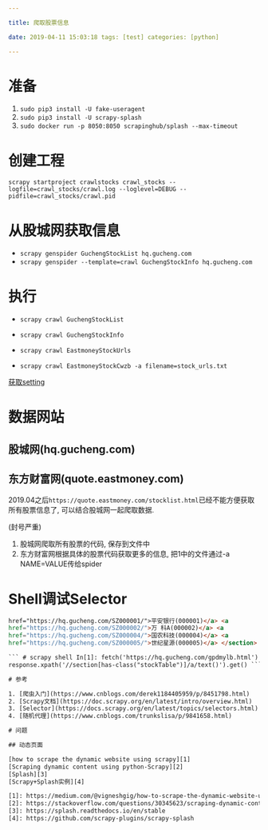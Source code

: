 ```yaml
---

title: 爬取股票信息

date: 2019-04-11 15:03:18 tags: [test] categories: [python]

---
```


# 准备

1. `sudo pip3 install -U fake-useragent`
2. `sudo pip3 install -U scrapy-splash`
3. `sudo docker run -p 8050:8050 scrapinghub/splash --max-timeout`

# 创建工程

`scrapy startproject crawlstocks crawl_stocks --logfile=crawl_stocks/crawl.log
--loglevel=DEBUG --pidfile=crawl_stocks/crawl.pid`


# 从股城网获取信息

- `scrapy genspider GuchengStockList hq.gucheng.com`
- `scrapy genspider --template=crawl GuchengStockInfo hq.gucheng.com`

# 执行

- `scrapy crawl GuchengStockList`
- `scrapy crawl GuchengStockInfo`
- `scrapy crawl EastmoneyStockUrls`

- `scrapy crawl EastmoneyStockCwzb -a filename=stock_urls.txt`

[获取setting](https://blog.csdn.net/weixin_40841752/article/details/82900326)

# 数据网站

## 股城网(hq.gucheng.com)


## 东方财富网(quote.eastmoney.com)

2019.04之后`https://quote.eastmoney.com/stocklist.html`已经不能方便获取所有股票信息了,
可以结合股城网一起爬取数据.

(封号严重)

1. 股城网爬取所有股票的代码, 保存到文件中
2. 东方财富网根据具体的股票代码获取更多的信息, 把1中的文件通过-a NAME=VALUE传给spider

# Shell调试Selector

```html <section class="stockTable"> <h3>上海深圳股票代码一览表</h3> <a
href="https://hq.gucheng.com/SZ000001/">平安银行(000001)</a> <a
href="https://hq.gucheng.com/SZ000002/">万 科A(000002)</a> <a
href="https://hq.gucheng.com/SZ000004/">国农科技(000004)</a> <a
href="https://hq.gucheng.com/SZ000005/">世纪星源(000005)</a> </section> ```

``` # scrapy shell In[1]: fetch('https://hq.gucheng.com/gpdmylb.html') In[2]:
response.xpath('//section[has-class("stockTable")]/a/text()').get() ```

# 参考

1. [爬虫入门](https://www.cnblogs.com/derek1184405959/p/8451798.html)
2. [Scrapy文档](https://doc.scrapy.org/en/latest/intro/overview.html)
3. [Selector](https://docs.scrapy.org/en/latest/topics/selectors.html)
4. [随机代理](https://www.cnblogs.com/trunkslisa/p/9841658.html)

# 问题

## 动态页面

[how to scrape the dynamic website using scrapy][1]
[Scraping dynamic content using python-Scrapy][2]
[Splash][3]
[Scrapy+Splash实例][4]

[1]: https://medium.com/@vigneshgig/how-to-scrape-the-dynamic-website-using-sitemap-731f5e4651a9
[2]: https://stackoverflow.com/questions/30345623/scraping-dynamic-content-using-python-scrapy
[3]: https://splash.readthedocs.io/en/stable
[4]: https://github.com/scrapy-plugins/scrapy-splash
